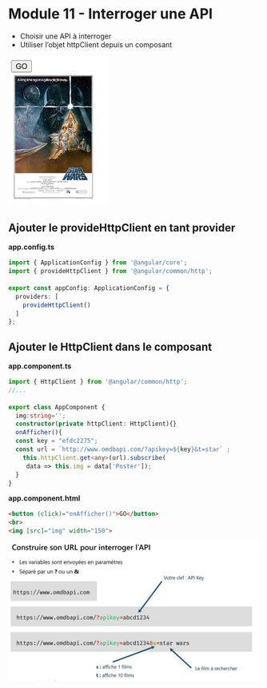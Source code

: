 # Module 11 - Interroger une API
- Choisir une API à interroger
- Utiliser l’objet httpClient depuis un composant

<img src="../../img/td/td11/film.png" width="200">

## Ajouter le provideHttpClient  en tant provider
**app.config.ts**
```ts
import { ApplicationConfig } from '@angular/core';
import { provideHttpClient } from '@angular/common/http';

export const appConfig: ApplicationConfig = {
  providers: [
    provideHttpClient()
  ]
};
```
## Ajouter le HttpClient dans le composant
**app.component.ts**
```ts
import { HttpClient } from '@angular/common/http';
//...

export class AppComponent {
  img:string='';
  constructor(private httpClient: HttpClient){}
  onAfficher(){
  const key = "efdc2275";
  const url = `http://www.omdbapi.com/?apikey=${key}&t=star` ;
    this.httpClient.get<any>(url).subscribe(
     data => this.img = data['Poster']);
  } 
}
```


**app.component.html**
```html
<button (click)="onAfficher()">GO</button>
<br>
<img [src]="img" width="150">
```
<img src="../../img/td/td11/film-url.jpg" width="600">